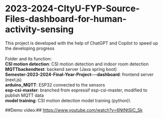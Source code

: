 # 2023-2024-CItyU-FYP-Source-Files-dashboard-for-human-activity-sensing
This project is developed with the help of ChatGPT and Copilot to speed up the developing progress\
\
Folder and its function:\
**CSI motion detection**: CSI motion detection and indoor room detection\
**MQTTbackendtest**: backend server (Java spring boot)\
**Semester-2023-2024-Final-Year-Project---dashboard**: frontend server (next.js)\
**arduino_MQTT**: ESP32 connected to the sensors\
**esp-csi-master**: branched from espressif esp-csi-master, modified to publish MQTT data\
**model training**: CSI motion detection model training (python)\

##Demo video:##
https://www.youtube.com/watch?v=6NtNtSIC_Sk

